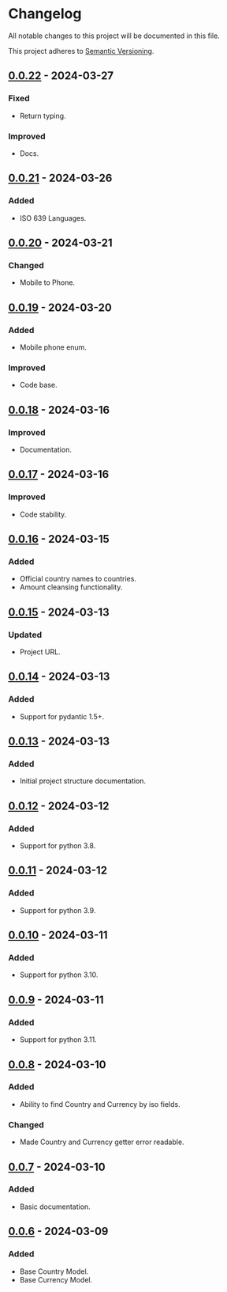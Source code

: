 # Changelog

All notable changes to this project will be documented in this file.

This project adheres to [Semantic Versioning](https://semver.org/spec/v2.0.0.html).

## [0.0.22] - 2024-03-27

### Fixed

- Return typing.

### Improved

- Docs.

## [0.0.21] - 2024-03-26

### Added

- ISO 639 Languages.

## [0.0.20] - 2024-03-21

### Changed

- Mobile to Phone.

## [0.0.19] - 2024-03-20

### Added

- Mobile phone enum.

### Improved

- Code base.

## [0.0.18] - 2024-03-16

### Improved

- Documentation.

## [0.0.17] - 2024-03-16

### Improved

- Code stability.

## [0.0.16] - 2024-03-15

### Added

- Official country names to countries.
- Amount cleansing functionality.

## [0.0.15] - 2024-03-13

### Updated

- Project URL.

## [0.0.14] - 2024-03-13

### Added

- Support for pydantic 1.5+.

## [0.0.13] - 2024-03-13

### Added

- Initial project structure documentation.

## [0.0.12] - 2024-03-12

### Added

- Support for python 3.8.

## [0.0.11] - 2024-03-12

### Added

- Support for python 3.9.

## [0.0.10] - 2024-03-11

### Added

- Support for python 3.10.

## [0.0.9] - 2024-03-11

### Added

- Support for python 3.11.

## [0.0.8] - 2024-03-10

### Added

- Ability to find Country and Currency by iso fields.

### Changed

- Made Country and Currency getter error readable.

## [0.0.7] - 2024-03-10

### Added

- Basic documentation.

## [0.0.6] - 2024-03-09

### Added

- Base Country Model.
- Base Currency Model.

[0.0.22]: https://github.com/koldakov/pycountries/releases/tag/0.0.22
[0.0.21]: https://github.com/koldakov/pycountries/releases/tag/0.0.21
[0.0.20]: https://github.com/koldakov/pycountries/releases/tag/0.0.20
[0.0.19]: https://github.com/koldakov/pycountries/releases/tag/0.0.19
[0.0.18]: https://github.com/koldakov/pycountries/releases/tag/0.0.18
[0.0.17]: https://github.com/koldakov/pycountries/releases/tag/0.0.17
[0.0.16]: https://github.com/koldakov/pycountries/releases/tag/0.0.16
[0.0.15]: https://github.com/koldakov/pycountries/releases/tag/0.0.15
[0.0.14]: https://github.com/koldakov/pycountries/releases/tag/0.0.14
[0.0.13]: https://github.com/koldakov/pycountries/releases/tag/0.0.13
[0.0.12]: https://github.com/koldakov/pycountries/releases/tag/0.0.12
[0.0.11]: https://github.com/koldakov/pycountries/releases/tag/0.0.11
[0.0.10]: https://github.com/koldakov/pycountries/releases/tag/0.0.10
[0.0.9]: https://github.com/koldakov/pycountries/releases/tag/0.0.9
[0.0.8]: https://github.com/koldakov/pycountries/releases/tag/0.0.8
[0.0.7]: https://github.com/koldakov/pycountries/releases/tag/0.0.7
[0.0.6]: https://github.com/koldakov/pycountries/releases/tag/0.0.6
